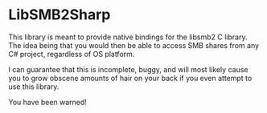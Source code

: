 LibSMB2Sharp
===================================

This library is meant to provide native bindings for the libsmb2 C library. The idea being that 
you would then be able to access SMB shares from any C# project, regardless of OS platform.

I can guarantee that this is incomplete, buggy, and will most likely cause you to grow
obscene amounts of hair on your back if you even attempt to use this library.

You have been warned!
